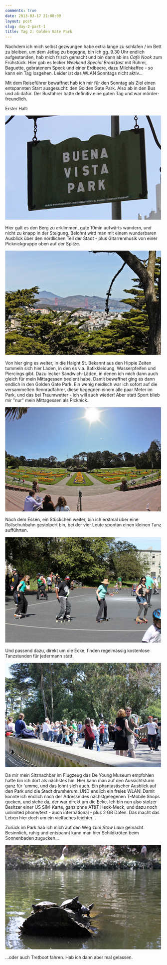 ```yaml
---
comments: true
date: 2013-03-17 21:00:00
layout: post
slug: day-2-part-1
title: Tag 2: Golden Gate Park
---
```


Nachdem ich mich selbst gezwungen habe extra lange zu schlafen / im Bett zu bleiben, um dem Jetlag zu begegne, bin ich gg. 9.30 Uhr endlich aufgestanden, hab mich frisch gemacht und bin dann ab ins *Café Nook* zum Frühstück. Hier gab es lecker _Weekend Special Breakfast_ mit Rührei, Baguette, gebratenem Speck und einer Erdbeere, dazu Milchkaffee - so kann ein Tag losgehen. Leider ist das WLAN Sonntags nicht aktiv...

Mit dem Reiseführer bewaffnet hab ich mir für den Sonntag als Ziel einen entspannten Start ausgesucht: den Golden Gate Park. Also ab in den Bus und ab dafür. Der Busfahrer hatte definitiv eine guten Tag und war mörder-freundlich.

Erster Halt:

![Schild Buena Vista Park](/images-blog/sfo-2013/20130317_2.jpg)

Hier galt es den Berg zu erklimmen, gute 10min aufwärts wandern, und nicht zu knapp in der Steigung. Belohnt wird man mit einem wunderbaren Ausblick über den nördlichen Teil der Stadt - plus Gitarrenmusik von einer Picknickgruppe oben auf der Spitze.

![Ausblick aus dem Park](/images-blog/sfo-2013/20130317_3.jpg)

Von hier ging es weiter, in die Haight St. Bekannt aus den Hippie Zeiten tummeln sich hier Läden, in den es v.a. Batikkleidung, Wasserpfeifen und Piercings gibt. Dazu lecker Sandwich-Läden, in denen ich mich dann auch gleich für mein Mittagessen bedient habe. Damit bewaffnet ging es dann endlich in den Golden Gate Park. Ein wenig neidisch war ich sofort auf die versammelten Rennradfahrer, diese begegnen einem alle paar Meter im Park, und das bei Traumwetter - ich will auch wieder! Aber statt Sport blieb mir "nur" mein Mittagessen als Picknick.

![Vor dem Blumenhaus](/images-blog/sfo-2013/20130317_4.jpg)

Nach dem Essen, ein Stückchen weiter, bin ich erstmal über eine Rollschuhbahn gestolpert bin, bei der vier Leute spontan einen kleinen Tanz aufführten.

![Tanzende Rollschuhläufer](/images-blog/sfo-2013/20130317_5.jpg)

Und passend dazu, direkt um die Ecke, finden regelmässig kostenlose Tanzstunden für jedermann statt.

![Kostenloser Tanzkurs](/images-blog/sfo-2013/20130317_6.jpg)

Da mir mein Sitznachbar im Flugzeug das De Young Museum empfohlen hatte bin ich dort als nächstes hin. Hier kann man auf den Aussichtsturm ganz für 'umme, und das lohnt sich auch. Ein phantastischer Ausblick auf den Park und die Stadt drumherum. UND endlich ein freies WLAN! Damit konnte ich endlich nach der Adresse des nächstgelegenen T-Mobile Shops gucken, und siehe da, der war direkt um die Ecke. Ich bin nun also stolzer Besitzer einer US SIM-Karte, ganz ohne AT&T Heck-Meck, und dazu noch unlimited phone/text - auch international - plus 2 GB Daten. Das macht das Leben hier doch um ein vielfaches leichter…

Zurück im Park hab ich mich auf den Weg zum _Stow Lake_ gemacht. Besinnlich, ruhig und entspannt kann man hier Schildkröten beim Sonnenbaden zugucken…

![Schildkröten](/images-blog/sfo-2013/20130317_7.jpg)

…oder auch Tretboot fahren. Hab ich dann aber mal gelassen.